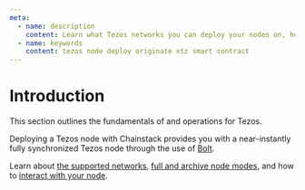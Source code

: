 ```yaml
---
meta:
  - name: description
    content: Learn what Tezos networks you can deploy your nodes on, how to originate a smart contract, how to connect to your Tezos node.
  - name: keywords
    content: tezos node deploy originate xtz smart contract
---
```


# Introduction

This section outlines the fundamentals of and operations for Tezos.

Deploying a Tezos node with Chainstack provides you with a near-instantly fully synchronized Tezos node through the use of [Bolt](/glossary/bolt).

Learn about [the supported networks](/operations/tezos/networks), [full and archive node modes](/operations/tezos/modes), and how to [interact with your node](/operations/tezos/tools).